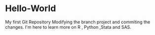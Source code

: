 # Hello-World
My first Git Repository
Modifying the branch project and commiting the changes.
I'm here to learn more on R , Python ,Stata and SAS.
